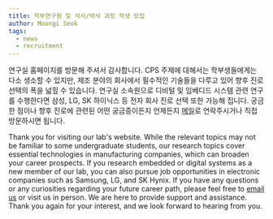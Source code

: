 ```yaml
---
title: 학부연구원 및 석사/박사 과정 학생 모집 
author: Moongi Seok
tags:
  - news
  - recruitment
---
```


연구실 홈페이지를 방문해 주셔서 감사합니다. 
CPS 주제에 대해서는 학부생들에게는 다소 생소할 수 있지만, 제조 분야의 회사에서 필수적인 기술들을 다루고 있어 향후 진로 선택의 폭을 넓힐 수 있습니다. 
연구실 소속원으로 디비털 및 임베디드 시스템 관련 연구를 수행한다면 삼성, LG, SK 하이닉스 등 전자 회사 진로 선택 또한 가능해 집니다. 
궁금한 점이나 향후 진로에 관련된 어떤 궁금증이든지 언제든지 [메일](mailto:mgseok@dgu.ac.kr)로 연락주시거나 직접 방문하시면 됩니다. 


Thank you for visiting our lab's website.
While the relevant topics may not be familiar to some undergraduate students, our research topics cover essential technologies in manufacturing companies, which can broaden your career prospects.
If you research embedded or digital systems as a new member of our lab, you can also pursue job opportunities in electronic companies such as Samsung, LG, and SK Hynix.
If you have any questions or any curiosities regarding your future career path, please feel free to [email us](mailto:mgseok@dgu.ac.kr) or visit us in person. We are here to provide support and assistance.
Thank you again for your interest, and we look forward to hearing from you.
